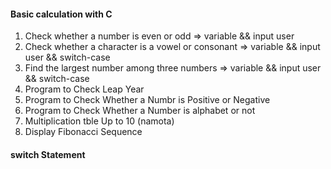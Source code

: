 
<h4>Basic calculation with C </h4>
<ol>
<li>Check whether a number is even or odd => variable && input user </li>
<li>Check whether a character is a vowel or consonant => variable && input user && switch-case </li>
<li>Find the largest number among three numbers =>  variable && input user && switch-case</li>
<li>Program to Check Leap Year </li>
<li>Program to Check Whether a Numbr is Positive or Negative</li>
<li>Program to Check Whether a Number is alphabet or not</li>
<li>Multiplication tble Up to 10 (namota)</li>
<li>Display Fibonacci Sequence</li>
</ol>

<h4>switch Statement</h4

